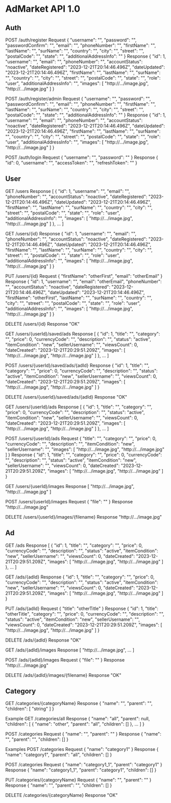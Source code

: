 # AdMarket API 1.0

## Auth

POST /auth/register
Request {
  "username": "",
  "password": "",
  "passwordConfirm": "",
  "email": "",
  "phoneNumber": "",
  "firstName": "",
  "lastName": "",
  "surName": "",
  "country": "",
  "city": "",
  "street": "",
  "postalCode": "",
  "state": "",
  "additionalAddressInfo": ""
}
Response {
  "id": 1,
  "username": "",
  "email": "",
  "phoneNumber": "",
  "accountStatus": "noactive",
  "dateRegistered": "2023-12-21T20:14:46.496Z",
  "dateUpdated": "2023-12-21T20:14:46.496Z",
  "firstName": "",
  "lastName": "",
  "surName": "",
  "country": "",
  "city": "",
  "street": "",
  "postalCode": "",
  "state": "",
  "role": "user",
  "additionalAddressInfo": "",
  "images": [
    "http://.../image.jpg",
    "http://.../image.jpg"
  ]
}

POST /auth/register/admin
Request {
  "username": "",
  "password": "",
  "passwordConfirm": "",
  "email": "",
  "phoneNumber": "",
  "firstName": "",
  "lastName": "",
  "surName": "",
  "country": "",
  "city": "",
  "street": "",
  "postalCode": "",
  "state": "",
  "additionalAddressInfo": ""
}
Response {
  "id": 1,
  "username": "",
  "email": "",
  "phoneNumber": "",
  "accountStatus": "noactive",
  "dateRegistered": "2023-12-21T20:14:46.496Z",
  "dateUpdated": "2023-12-21T20:14:46.496Z",
  "firstName": "",
  "lastName": "",
  "surName": "",
  "country": "",
  "city": "",
  "street": "",
  "postalCode": "",
  "state": "",
  "role": "user",
  "additionalAddressInfo": "",
  "images": [
    "http://.../image.jpg",
    "http://.../image.jpg"
  ]
}

POST /auth/login
Request {
	"username": "",
	"password": ""
}
Response {
  "id": 0,
  "username": "",
  "accessToken": "",
  "refreshToken": ""
}


## User

GET /users
Response [
	{
		"id": 1,
		"username": "",
		"email": "",
		"phoneNumber": "",
		"accountStatus": "noactive",
		"dateRegistered": "2023-12-21T20:14:46.496Z",
		"dateUpdated": "2023-12-21T20:14:46.496Z",
		"firstName": "",
		"lastName": "",
		"surName": "",
		"country": "",
		"city": "",
		"street": "",
		"postalCode": "",
		"state": "",
		"role": "user",
		"additionalAddressInfo": "",
		"images": [
		  "http://.../image.jpg",
		  "http://.../image.jpg"
		]
	},
	...
]

GET /users/{id}
Response {
  "id": 1,
  "username": "",
  "email": "",
  "phoneNumber": "",
  "accountStatus": "noactive",
  "dateRegistered": "2023-12-21T20:14:46.496Z",
  "dateUpdated": "2023-12-21T20:14:46.496Z",
  "firstName": "",
  "lastName": "",
  "surName": "",
  "country": "",
  "city": "",
  "street": "",
  "postalCode": "",
  "state": "",
  "role": "user",
  "additionalAddressInfo": "",
  "images": [
    "http://.../image.jpg",
    "http://.../image.jpg"
  ]
}

PUT /users/{id}
Request {
	"firstName": "otherFirst",
	"email": "otherEmail"
}
Response {
  "id": 1,
  "username": "",
  "email": "otherEmail",
  "phoneNumber": "",
  "accountStatus": "noactive",
  "dateRegistered": "2023-12-21T20:14:46.496Z",
  "dateUpdated": "2023-12-21T20:14:46.496Z",
  "firstName": "otherFirst",
  "lastName": "",
  "surName": "",
  "country": "",
  "city": "",
  "street": "",
  "postalCode": "",
  "state": "",
  "role": "user",
  "additionalAddressInfo": "",
  "images": [
    "http://.../image.jpg",
    "http://.../image.jpg"
  ]
}

DELETE /users/{id}
Response "OK"

GET /users/{userId}/saved/ads
Response [
	{
	  "id": 1,
	  "title": "",
	  "category": "",
	  "price": 0,
	  "currencyCode": "",
	  "description": "",
	  "status": "active",
	  "itemCondition": "new",
	  "sellerUsername": "",
	  "viewsCount": 0,
	  "dateCreated": "2023-12-21T20:29:51.209Z",
	  "images": [
	    "http://.../image.jpg",
	    "http://.../image.jpg"
	  ]
	},
	...
]

POST /users/{userId}/saved/ads/{adId}
Response {
	"id": 1,
	"title": "",
	"category": "",
	"price": 0,
	"currencyCode": "",
	"description": "",
	"status": "active",
	"itemCondition": "new",
	"sellerUsername": "",
	"viewsCount": 0,
	"dateCreated": "2023-12-21T20:29:51.209Z",
	"images": [
	  "http://.../image.jpg",
	  "http://.../image.jpg"
	]
}

DELETE /users/{userId}/saved/ads/{adId}
Response "OK"

GET /users/{userId}/ads
Response [
	{
	  "id": 1,
	  "title": "",
	  "category": "",
	  "price": 0,
	  "currencyCode": "",
	  "description": "",
	  "status": "active",
	  "itemCondition": "new",
	  "sellerUsername": "",
	  "viewsCount": 0,
	  "dateCreated": "2023-12-21T20:29:51.209Z",
	  "images": [
	    "http://.../image.jpg",
	    "http://.../image.jpg"
	  ]
	},
	...
]

POST /users/{userId}/ads
Request {
	"title": "",
	"category": "",
	"price": 0,
	"currencyCode": "",
	"description": "",
	"itemCondition": "new",
	"sellerUsername": "",
	"images": [
	  "http://.../image.jpg",
	  "http://.../image.jpg"
	]
}
Response {
	"id": 1,
	"title": "",
	"category": "",
	"price": 0,
	"currencyCode": "",
	"description": "",
	"status": "active",
	"itemCondition": "new",
	"sellerUsername": "",
	"viewsCount": 0,
	"dateCreated": "2023-12-21T20:29:51.209Z",
	"images": [
	  "http://.../image.jpg",
	  "http://.../image.jpg"
	]
}

GET /users/{userId}/images
Response [
	"http://.../image.jpg",
	"http://.../image.jpg"
]

POST /users/{userId}/images
Request {
	"file": ""
}
Response "http://.../image.jpg"

DELETE /users/{userId}/images/{filename}
Response "http://.../image.jpg"


## Ad

GET /ads
Response [
	{
	  "id": 1,
	  "title": "",
	  "category": "",
	  "price": 0,
	  "currencyCode": "",
	  "description": "",
	  "status": "active",
	  "itemCondition": "new",
	  "sellerUsername": "",
	  "viewsCount": 0,
	  "dateCreated": "2023-12-21T20:29:51.209Z",
	  "images": [
	    "http://.../image.jpg",
	    "http://.../image.jpg"
	  ]
	},
	...
]

GET /ads/{adId}
Response {
	"id": 1,
	"title": "",
	"category": "",
	"price": 0,
	"currencyCode": "",
	"description": "",
	"status": "active",
	"itemCondition": "new",
	"sellerUsername": "",
	"viewsCount": 0,
	"dateCreated": "2023-12-21T20:29:51.209Z",
	"images": [
	  "http://.../image.jpg",
	  "http://.../image.jpg"
	]
}

PUT /ads/{adId}
Request {
	"title": "otherTitle"
}
Response {
	"id": 1,
	"title": "otherTitle",
	"category": "",
	"price": 0,
	"currencyCode": "",
	"description": "",
	"status": "active",
	"itemCondition": "new",
	"sellerUsername": "",
	"viewsCount": 0,
	"dateCreated": "2023-12-21T20:29:51.209Z",
	"images": [
	  "http://.../image.jpg",
	  "http://.../image.jpg"
	]
}

DELETE /ads/{adId}
Response "OK"

GET /ads/{adId}/images
Response [
	"http://.../image.jpg",
	...
]

POST /ads/{adId}/images
Request {
	"file": ""
}
Response "http://.../image.jpg"

DELETE /ads/{adId}/images/{filename}
Response "OK"


## Category

GET /categories/{categoryName}
Response {
  "name": "",
  "parent": "",
  "children": [
    "string"
  ]
}

Example
GET /categories/all
Response {
  "name": "all",
  "parent": null,
  "children": [
    {
  		"name": "other",
  		"parent": "all",
  		"children": []
	},
	...
  ]
}


POST /categories
Request {
	"name": "",
	"parent": ""
}
Response {
  "name": "",
  "parent": "",
  "children": []
}

Examples
POST /categories
Request {
	"name": "category1"
}
Response {
  "name": "category1",
  "parent": "all",
  "children": []
}

POST /categories
Request {
	"name": "category1_1",
	"parent": "category1"
}
Response {
  "name": "category1_1",
  "parent": "category1",
  "children": []
}



PUT /categories/{categoryName}
Request {
	"name": "",
	"parent": ""
}
Response {
  "name": "",
  "parent": "",
  "children": []
}

DELETE /categories/{categoryName}
Response "OK"


